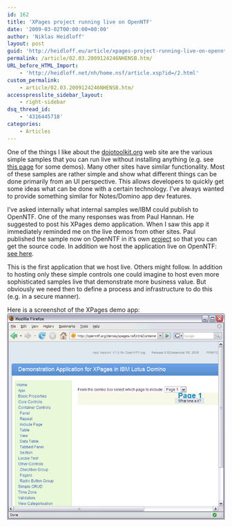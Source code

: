 ```yaml
---
id: 162
title: 'XPages project running live on OpenNTF'
date: '2009-03-02T00:00:00+00:00'
author: 'Niklas Heidloff'
layout: post
guid: 'http://heidloff.eu/article/xpages-project-running-live-on-openntf/'
permalink: /article/02.03.2009124246NHENSB.htm/
URL_before_HTML_Import:
    - 'http://heidloff.net/nh/home.nsf/article.xsp?id=/2.html'
custom_permalink:
    - article/02.03.2009124246NHENSB.htm/
accesspresslite_sidebar_layout:
    - right-sidebar
dsq_thread_id:
    - '4316445718'
categories:
    - Articles
---
```


 One of the things I like about the [dojotoolkit.org](http://dojotoolkit.org/) web site are the various simple samples that you can run live without installing anything (e.g. see [this page](http://demos.dojotoolkit.org/demos/) for some demos). Many other sites have similar functionality. Most of these samples are rather simple and show what different things can be done primarily from an UI perspective. This allows developers to quickly get some ideas what can be done with a certain technology. I’ve always wanted to provide something similar for Notes/Domino app dev features.

I’ve asked internally what internal samples we/IBM could publish to OpenNTF. One of the many responses was from Paul Hannan. He suggested to post his XPages demo application. When I saw this app it immediately reminded me on the live demos from other sites. Paul published the sample now on OpenNTF in it’s own [project](http://www.openntf.org/Projects/pmt.nsf/ProjectLookup/Demonstration%20Application%20for%20XPages) so that you can get the source code. In addition we host the application live on OpenNTF: [see here](http://openntf.org/demos/xpages.nsf).

This is the first application that we host live. Others might follow. In addition to hosting only these simple controls one could imagine to host even more sophisticated samples live that demonstrate more business value. But obviously we need then to define a process and infrastructure to do this (e.g. in a secure manner).

Here is a screenshot of the XPages demo app:   
![image](/assets/img/2009/03/1_0B08B8F40B08B52000616E0B8525756D.gif)